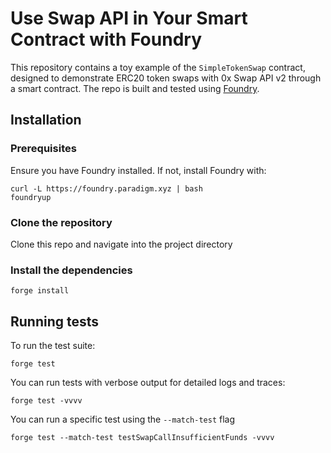 # Use Swap API in Your Smart Contract with Foundry

This repository contains a toy example of the `SimpleTokenSwap` contract, designed to demonstrate ERC20 token swaps with 0x Swap API v2 through a smart contract. The repo is built and tested using [Foundry](https://getfoundry.sh/).

## Installation

### Prerequisites

Ensure you have Foundry installed. If not, install Foundry with:

```
curl -L https://foundry.paradigm.xyz | bash
foundryup
```

### Clone the repository

Clone this repo and navigate into the project directory

### Install the dependencies

```
forge install
```

## Running tests

To run the test suite:

```
forge test
```

You can run tests with verbose output for detailed logs and traces:

```
forge test -vvvv
```

You can run a specific test using the `--match-test` flag

```
forge test --match-test testSwapCallInsufficientFunds -vvvv
```
